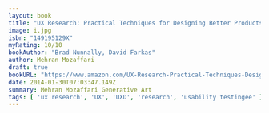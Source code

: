 ```yaml
---
layout: book
title: "UX Research: Practical Techniques for Designing Better Products"
image: i.jpg
isbn: "149195129X"
myRating: 10/10
bookAuthor: "Brad Nunnally, David Farkas" 
author: Mehran Mozaffari
draft: true
bookURL: "https://www.amazon.com/UX-Research-Practical-Techniques-Designing-ebook/dp/B01N9BZ060/"
date: 2014-01-30T07:03:47.149Z
summary: Mehran Mozaffari Generative Art
tags: [ 'ux research', 'UX', 'UXD', 'research', 'usability testingee' ]
---
```



